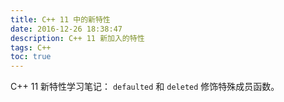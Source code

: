 ```yaml
---
title: C++ 11 中的新特性
date: 2016-12-26 18:38:47
description: C++ 11 新加入的特性
tags: C++
toc: true
---
```


C++ 11 新特性学习笔记：
`defaulted` 和 `deleted` 修饰特殊成员函数。
<!-- More -->


